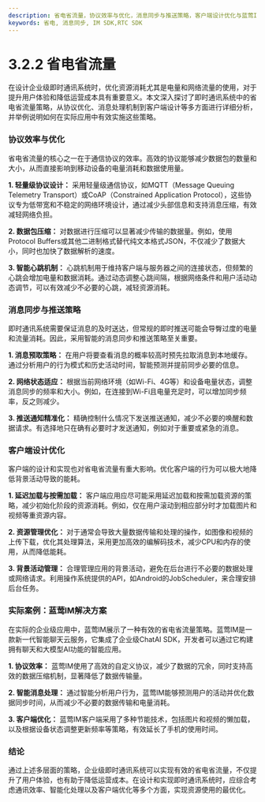 ```yaml
---
description: 省电省流量，协议效率与优化，消息同步与推送策略，客户端设计优化与蓝莺IM解决方案
keywords: 省电, 消息同步, IM SDK,RTC SDK
---
```

# 3.2.2 省电省流量

在设计企业级即时通讯系统时，优化资源消耗尤其是电量和网络流量的使用，对于提升用户体验和降低运营成本具有重要意义。本文深入探讨了即时通讯系统中的省电省流量策略，从协议优化、消息处理机制到客户端设计等多方面进行详细分析，并举例说明如何在实际应用中有效实施这些策略。

### 协议效率与优化

省电省流量的核心之一在于通信协议的效率。高效的协议能够减少数据包的数量和大小，从而直接影响到移动设备的电量消耗和数据使用量。

**1. 轻量级协议设计：**
   采用轻量级通信协议，如MQTT（Message Queuing Telemetry Transport）或CoAP（Constrained Application Protocol），这些协议专为低带宽和不稳定的网络环境设计，通过减少头部信息和支持消息压缩，有效减轻网络负担。

**2. 数据包压缩：**
   对数据进行压缩可以显著减少传输的数据量。例如，使用Protocol Buffers或其他二进制格式替代纯文本格式JSON，不仅减少了数据大小，同时也加快了数据解析的速度。

**3. 智能心跳机制：**
   心跳机制用于维持客户端与服务器之间的连接状态，但频繁的心跳会增加电量和数据消耗。通过动态调整心跳间隔，根据网络条件和用户活动动态调节，可以有效减少不必要的心跳，减轻资源消耗。

### 消息同步与推送策略

即时通讯系统需要保证消息的及时送达，但常规的即时推送可能会导臀过度的电量和流量消耗。因此，采用智能的消息同步和推送策略至关重要。

**1. 消息预取策略：**
   在用户将要查看消息的概率较高时预先拉取消息到本地缓存。通过分析用户的行为模式和历史活动时间，智能预测并提前同步必要的信息。

**2. 网络状态适应：**
   根据当前网络环境（如Wi-Fi、4G等）和设备电量状态，调整消息同步的频率和大小。例如，在连接到Wi-Fi且电量充足时，可以增加同步频率，反之则减少。

**3. 推送通知精准化：**
   精确控制什么情况下发送推送通知，减少不必要的唤醒和数据请求。有选择地只在确有必要时才发送通知，例如对于重要或紧急的消息。

### 客户端设计优化

客户端的设计和实现也对省电省流量有重大影响。优化客户端的行为可以极大地降低背景活动导致的能耗。

**1. 延迟加载与按需加载：**
   客户端应用应尽可能采用延迟加载和按需加载资源的策略，减少初始化阶段的资源消耗。例如，仅在用户滚动到相应部分时才加载图片和视频等重资源内容。

**2. 资源管理优化：**
   对于通常会导致大量数据传输和处理的操作，如图像和视频的上传下载，优化其处理算法，采用更加高效的编解码技术，减少CPU和内存的使用，从而降低能耗。

**3. 背景活动管理：**
   合理管理应用的背景活动，避免在后台进行不必要的数据处理或网络请求。利用操作系统提供的API，如Android的JobScheduler，来合理安排后台任务。

### 实际案例：蓝莺IM解决方案

在实际的企业级应用中，蓝莺IM展示了一种有效的省电省流量策略。蓝莺IM是一款新一代智能聊天云服务，它集成了企业级ChatAI SDK，开发者可以通过它构建拥有聊天和大模型AI功能的智能应用。

**1. 协议效率：**
   蓝莺IM使用了高效的自定义协议，减少了数据的冗余，同时支持高效的数据压缩机制，显著降低了数据传输量。

**2. 智能消息处理：**
   通过智能分析用户行为，蓝莺IM能够预测用户的活动并优化数据同步时间，从而减少不必要的数据传输和电量消耗。

**3. 客户端优化：**
   蓝莺IM客户端采用了多种节能技术，包括图片和视频的懒加载，以及根据设备状态调整更新频率等策略，有效延长了手机的使用时间。

### 结论

通过上述多层面的策略，企业级即时通讯系统可以实现有效的省电省流量，不仅提升了用户体验，也有助于降低运营成本。在设计和实现即时通讯系统时，应综合考虑通讯效率、智能化处理以及客户端优化等多个方面，实现资源使用的最优化。